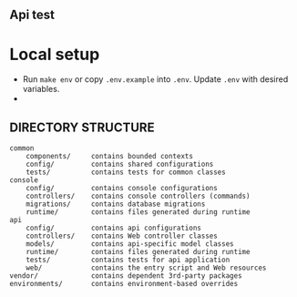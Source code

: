 Api test
--------

Local setup
===========

 * Run ``make env`` or copy ``.env.example`` into ``.env``. Update ``.env`` with desired variables.
 * 

DIRECTORY STRUCTURE
-------------------

```
common
    components/     contains bounded contexts
    config/         contains shared configurations
    tests/          contains tests for common classes    
console
    config/         contains console configurations
    controllers/    contains console controllers (commands)
    migrations/     contains database migrations
    runtime/        contains files generated during runtime
api
    config/         contains api configurations
    controllers/    contains Web controller classes
    models/         contains api-specific model classes
    runtime/        contains files generated during runtime
    tests/          contains tests for api application    
    web/            contains the entry script and Web resources
vendor/             contains dependent 3rd-party packages
environments/       contains environment-based overrides
```
